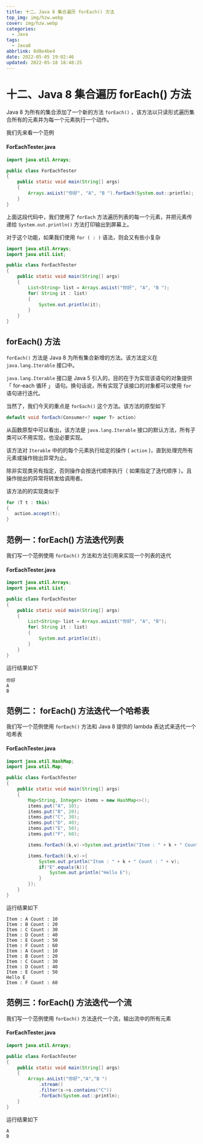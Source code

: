 ```yaml
---
title: 十二、Java 8 集合遍历 forEach() 方法
top_img: img/hzw.webp
cover: img/hzw.webp
categories:
  - Java
tags:
  - Java8
abbrlink: 8d0e4be4
date: 2022-05-05 19:02:46
updated: 2022-05-18 18:48:25
---
```


# 十二、Java 8 集合遍历 forEach() 方法

Java 8 为所有的集合添加了一个新的方法 `forEach()` ，该方法以只读形式遍历集合所有的元素并为每一个元素执行一个动作。

我们先来看一个范例

#### ForEachTester.java

```JAVA
import java.util.Arrays;

public class ForEachTester
{
    public static void main(String[] args)
    {
        Arrays.asList("你好", "A", "B ").forEach(System.out::println);
    }
}
```

上面这段代码中，我们使用了 `forEach` 方法遍历列表的每一个元素，并把元素传递给 `System.out.println()` 方法打印输出到屏幕上。

对于这个功能，如果我们使用 `for ( : )` 语法，则会又有些小复杂

```JAVA
import java.util.Arrays;
import java.util.List;

public class ForEachTester
{
    public static void main(String[] args)
    {
        List<String> list = Arrays.asList("你好", "A", "B ");
        for( String it : list)
        {
            System.out.println(it);
        }
    }
}
```

## forEach() 方法

`forEach()` 方法是 Java 8 为所有集合新增的方法。该方法定义在 `java.lang.Iterable` 接口中。

`java.lang.Iterable` 接口是 Java 5 引入的，目的在于为实现该语句的对象提供 「 for-each 循环 」 语句。换句话说，所有实现了该接口的对象都可以使用 `for` 语句进行迭代。

当然了，我们今天的重点是 `forEach()` 这个方法。该方法的原型如下

```JAVA
default void forEach(Consumer<? super T> action)
```

从函数原型中可以看出，该方法是 `java.lang.Iterable` 接口的默认方法，所有子类可以不用实现，也没必要实现。

该方法对 `Iterable` 中的的每个元素执行给定的操作 ( `action` )，直到处理完所有元素或操作抛出异常为止。

除非实现类另有指定，否则操作会按迭代顺序执行（ 如果指定了迭代顺序 ）。且操作抛出的异常将转发给调用者。

该方法的的实现类似于

```JAVA
for (T t : this)
{
   action.accept(t);
}
```

## 范例一：forEach() 方法迭代列表

我们写一个范例使用 `forEach()` 方法和方法引用来实现一个列表的迭代

#### ForEachTester.java

```JAVA
import java.util.Arrays;
import java.util.List;

public class ForEachTester
{
    public static void main(String[] args)
    {
        List<String> list = Arrays.asList("你好", "A", "B");
        for( String it : list)
        {
            System.out.println(it);
        }
    }
}
```

运行结果如下

```
你好
A
B
```

## 范例二： forEach() 方法迭代一个哈希表

我们写一个范例使用 `forEach()` 方法和 Java 8 提供的 lambda 表达式来迭代一个哈希表

#### ForEachTester.java

```JAVA
import java.util.HashMap;
import java.util.Map;

public class ForEachTester
{
    public static void main(String[] args)
    {
        Map<String, Integer> items = new HashMap<>();
        items.put("A", 10);
        items.put("B", 20);
        items.put("C", 30);
        items.put("D", 40);
        items.put("E", 50);
        items.put("F", 60);

        items.forEach((k,v)->System.out.println("Item : " + k + " Count : " + v));

        items.forEach((k,v)->{
            System.out.println("Item : " + k + " Count : " + v);
            if("E".equals(k)){
                System.out.println("Hello E");
            }
        });
    }
}
```

运行结果如下

```
Item : A Count : 10
Item : B Count : 20
Item : C Count : 30
Item : D Count : 40
Item : E Count : 50
Item : F Count : 60
Item : A Count : 10
Item : B Count : 20
Item : C Count : 30
Item : D Count : 40
Item : E Count : 50
Hello E
Item : F Count : 60
```

## 范例三：forEach() 方法迭代一个流

我们写一个范例使用 `forEach()` 方法迭代一个流，输出流中的所有元素

#### ForEachTester.java

```JAVA
import java.util.Arrays;

public class ForEachTester
{
    public static void main(String[] args)
    {
        Arrays.asList("你好","A","B ")
            .stream()
            .filter(s->s.contains("C"))
            .forEach(System.out::println);
    }
}
```

运行结果如下

```
A
B
```